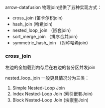 arrow-datafusion 物理join提供了五种实现方式：
- cross_join (笛卡尔积join)
- hash_join (哈希join)
- nested_loop_join （嵌套join）
- sort_merge_join    （排序合并join）
- symmetric_hash_join （对称哈希join）

### cross_join
左边的全加载到内存后在右边的各分区并发join



nested_loop_join 一般更具情况分为三类：
1. Simple Nested-Loop Join
2. Index Nested-Loop Join   (索引嵌套Join)
3. Block Nested-Loop Join   (块嵌套Join)
